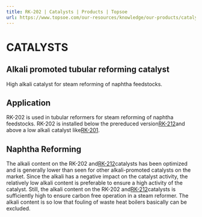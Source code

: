 ```yaml
---
title: RK-202 | Catalysts | Products | Topsoe
url: https://www.topsoe.com/our-resources/knowledge/our-products/catalysts/rk-202#main-content
---
```


# CATALYSTS

## Alkali promoted tubular reforming catalyst

High alkali catalyst for steam reforming of naphtha feedstocks.

## Application

RK-202 is used in tubular reformers for steam reforming of naphtha feedstocks. RK-202 is installed below the prereduced version[RK-212](/products/catalysts/rk-212)and above a low alkali catalyst like[RK-201](/products/catalysts/rk-201).

## Naphtha Reforming

The alkali content on the RK-202 and[RK-212](/products/catalysts/rk-212)catalysts has been optimized and is generally lower than seen for other alkali-promoted catalysts on the market. Since the alkali has a negative impact on the catalyst activity, the relatively low alkali content is preferable to ensure a high activity of the catalyst. Still, the alkali content on the RK-202 and[RK-212](/products/catalysts/rk-212)catalysts is sufficiently high to ensure carbon free operation in a steam reformer. The alkali content is so low that fouling of waste heat boilers basically can be excluded.